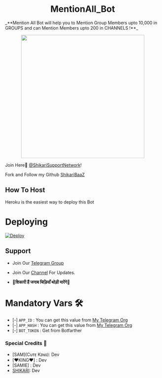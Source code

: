 <h1 align="center"><b><b>MentionAll_Bot</b></b></h1>
_**Mention All Bot will help you to Mention Group Members upto 10,000 in GROUPS and can Mention Members upto 200 in CHANNELS !**_

<p align="center"><a href="https://t.me/Mahi_Nabi"><img src="https://te.legra.ph/file/fdba1d77ddc97568dd272.jpg" width="400"></a></p>

Join Here💖 [@ShikariSupportNetwork](https://t.me/Mahi_Nabi)!
    
Fork and Follow my Github [ShikariBaaZ](https://github.com/Mahinabi)

## How To Host
Heroku is the easiest way to deploy this Bot

# Deploying
[![Deploy](https://www.herokucdn.com/deploy/button.svg)](https://heroku.com/deploy?template=https://github.com/ShikariBaaZ/MentionAll_Bot)

## Support   

- Join Our [Telegram Group](https://t.me/ShikariSupportNetwork) 
- Join Our [Channel](https://t.me/The_SHIKARI_Network) For Updates.

-  🦅**शिकारी हैं जनाब चिड़ियाँ थोड़ी मारेंगे**🦅

# Mandatory Vars 🛠

- [-] `APP_ID` :   You can get this value from [My Telegram Org](https://my.telegram.org/)
- [-] `APP_HASH` :   You can get this value from [My Telegram Org](https://my.telegram.org/)
- [-] `BOT_TOKEN` : Get from Botfarther

### Special Credits 💖
- [SAM](Cᴜᴛᴇ Kɪɴɢ): Dev
- [❤️KING❤️] : Dev
- [SAMIE] : Dev
- [SHIKARI](https://github.com/Mahinabi): Dev
